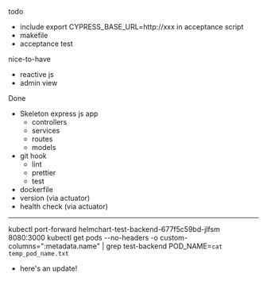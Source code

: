 todo

- include export CYPRESS_BASE_URL=http://xxx in acceptance script
- makefile
- acceptance test

nice-to-have

- reactive js
- admin view

Done

- Skeleton express js app
  - controllers
  - services
  - routes
  - models
- git hook
  - lint
  - prettier
  - test
- dockerfile
- version (via actuator)
- health check (via actuator)

---

kubectl port-forward helmchart-test-backend-677f5c59bd-jlfsm 8080:3000
kubectl get pods --no-headers -o custom-columns=":metadata.name" | grep test-backend
POD_NAME=`cat temp_pod_name.txt`

- here's an update!

